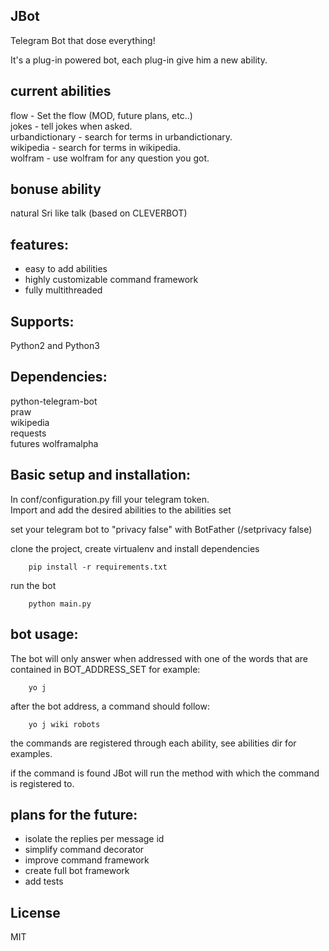 JBot
----
Telegram Bot that dose everything!

It's a plug-in powered bot, each plug-in give him a new ability.

current abilities
-----------------
flow - Set the flow (MOD, future plans, etc..)  
jokes - tell jokes when asked.  
urbandictionary - search for terms in urbandictionary.  
wikipedia - search for terms in wikipedia.  
wolfram - use wolfram for any question you got.  

bonuse ability
--------------
natural Sri like talk (based on CLEVERBOT)

features:
---------
 * easy to add abilities
 * highly customizable command framework
 * fully multithreaded

Supports:
--------
Python2 and Python3

Dependencies:
-------------
python-telegram-bot  
praw  
wikipedia  
requests  
futures
wolframalpha

Basic setup and installation:
-----------------------------
 In conf/configuration.py fill your telegram token.  
 Import and add the desired abilities to the abilities set

 set your telegram bot to "privacy false" with BotFather (/setprivacy false)

 clone the project, create virtualenv and install dependencies  
 
        pip install -r requirements.txt
 run the bot
 
        python main.py

bot usage:
----------

The bot will only answer when addressed with one of the words that are contained in BOT_ADDRESS_SET
for example:  

        yo j

after the bot address, a command should follow:

        yo j wiki robots

the commands are registered through each ability, see abilities dir for examples.

if the command is found JBot will run the method with which the command is registered to.


plans for the future:
---------------------
 * isolate the replies per message id
 * simplify command decorator
 * improve command framework
 * create full bot framework
 * add tests
 
  
License
----

MIT

